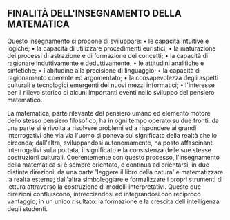 ## FINALITÀ DELL'INSEGNAMENTO DELLA MATEMATICA

Questo insegnamento si propone di sviluppare: 
• le capacità intuitive e logiche; 
• la capacità di utilizzare procedimenti euristici; 
• la maturazione dei processi di astrazione e di formazione dei concetti; 
• la capacità di ragionare induttivamente e deduttivamente; 
• le attitudini analitiche e sintetiche; 
• l'abitudine alla precisione di linguaggio; 
• la capacità di ragionamento coerente ed argomentato; 
• la consapevolezza degli aspetti culturali e tecnologici emergenti dei nuovi mezzi informatici; 
• l'interesse per il rilievo storico di alcuni importanti eventi nello sviluppo del pensiero matematico. 

La matematica, parte rilevante del pensiero umano ed elemento motore dello stesso pensiero filosofico, ha in ogni tempo operato su due fronti: da una parte si è rivolta a risolvere problemi ed a rispondere ai grandi interrogativi che via via l'uomo si poneva sul significato della realtà che lo circonda; dall'altra, sviluppandosi autonomamente, ha posto affascinanti interrogativi sulla portata, il significato e la consistenza delle sue stesse costruzioni culturali. 
Coerentemente con questo processo, l'insegnamento della matematica si è sempre orientato, e continua ad orientarsi, in due distinte direzioni: da una parte 'leggere il libro della natura' e matematizzare la realtà esterna; dall'altra simboleggiare e formalizzare i propri strumenti di lettura attraverso la costruzione di modelli interpretativi. Queste due direzioni confluiscono, intrecciandosi ed integrandosi con reciproco vantaggio, in un unico risultato: la formazione e la crescita dell'intelligenza degli studenti. 
